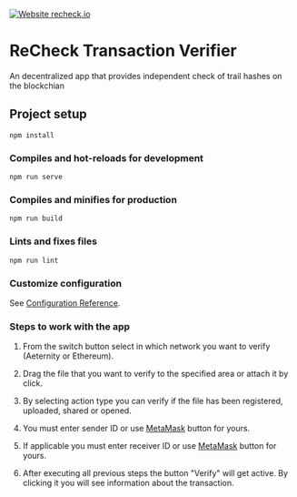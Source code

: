 [![Website recheck.io](https://img.shields.io/badge/Website-recheck.io-brightgreen.svg)](https://recheck.io/) 

# ReCheck Transaction Verifier
An decentralized app that provides independent check of trail hashes on the blockchian

## Project setup
```
npm install
```

### Compiles and hot-reloads for development
```
npm run serve
```

### Compiles and minifies for production
```
npm run build
```

### Lints and fixes files
```
npm run lint
```

### Customize configuration
See [Configuration Reference](https://cli.vuejs.org/config/).

### Steps to work with the app

1. From the switch button select in which network you want to verify (Aeternity or Ethereum).

2. Drag the file that you want to verify to the specified area or attach it by click.

3. By selecting action type you can verify if the file has been registered, uploaded, shared or opened.

4. You must enter sender ID or use [MetaMask](https://metamask.io/) button for yours.

5. If applicable you must enter receiver ID or use [MetaMask](https://metamask.io/) button for yours.

6. After executing all previous steps the button "Verify" will get active. By clicking it you will see information about the transaction.
